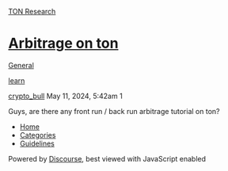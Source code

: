 [TON Research](/)

# [Arbitrage on ton](/t/arbitrage-on-ton/16973)

[General](/c/general/4) 

[learn](https://tonresear.ch/tag/learn)

    

[crypto\_bull](https://tonresear.ch/u/crypto_bull)  May 11, 2024, 5:42am  1

Guys, are there any front run / back run arbitrage tutorial on ton?

 

*   [Home](/)
*   [Categories](/categories)
*   [Guidelines](/guidelines)

Powered by [Discourse](https://www.discourse.org), best viewed with JavaScript enabled
